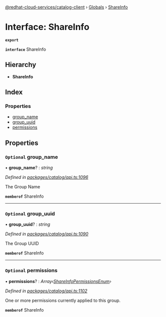[@redhat-cloud-services/catalog-client](../README.md) › [Globals](../globals.md) › [ShareInfo](shareinfo.md)

# Interface: ShareInfo

**`export`** 

**`interface`** ShareInfo

## Hierarchy

* **ShareInfo**

## Index

### Properties

* [group_name](shareinfo.md#optional-group_name)
* [group_uuid](shareinfo.md#optional-group_uuid)
* [permissions](shareinfo.md#optional-permissions)

## Properties

### `Optional` group_name

• **group_name**? : *string*

*Defined in [packages/catalog/api.ts:1096](https://github.com/Hyperkid123/javascript-clients/blob/master/packages/catalog/api.ts#L1096)*

The Group Name

**`memberof`** ShareInfo

___

### `Optional` group_uuid

• **group_uuid**? : *string*

*Defined in [packages/catalog/api.ts:1090](https://github.com/Hyperkid123/javascript-clients/blob/master/packages/catalog/api.ts#L1090)*

The Group UUID

**`memberof`** ShareInfo

___

### `Optional` permissions

• **permissions**? : *Array‹[ShareInfoPermissionsEnum](../enums/shareinfopermissionsenum.md)›*

*Defined in [packages/catalog/api.ts:1102](https://github.com/Hyperkid123/javascript-clients/blob/master/packages/catalog/api.ts#L1102)*

One or more permissions currently applied to this group.

**`memberof`** ShareInfo
